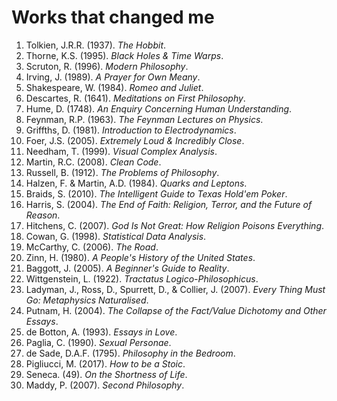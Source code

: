 Works that changed me
================================================================================

1.  Tolkien, J.R.R. (1937). *The Hobbit*.
1.  Thorne, K.S. (1995). *Black Holes & Time Warps*.
1.  Scruton, R. (1996). *Modern Philosophy*.
1.  Irving, J. (1989). *A Prayer for Own Meany*.
1.  Shakespeare, W. (1984). *Romeo and Juliet*.
1.  Descartes, R. (1641). *Meditations on First Philosophy*.
1.  Hume, D. (1748). *An Enquiry Concerning Human Understanding*.
1.  Feynman, R.P. (1963). *The Feynman Lectures on Physics*.
1.  Griffths, D. (1981). *Introduction to Electrodynamics*.
1.  Foer, J.S. (2005). *Extremely Loud & Incredibly Close*.
1.  Needham, T. (1999). *Visual Complex Analysis*.
1.  Martin, R.C. (2008). *Clean Code*.
1.  Russell, B. (1912). *The Problems of Philosophy*.
1.  Halzen, F. & Martin, A.D. (1984). *Quarks and Leptons*.
1.  Braids, S. (2010). *The Intelligent Guide to Texas Hold'em Poker*.
1.  Harris, S. (2004). *The End of Faith: Religion, Terror, and the Future of Reason*.
1.  Hitchens, C. (2007). *God Is Not Great: How Religion Poisons Everything*.
1.  Cowan, G. (1998). *Statistical Data Analysis*.
1.  McCarthy, C. (2006). *The Road*.
1.  Zinn, H. (1980). *A People's History of the United States*.
1.  Baggott, J. (2005). *A Beginner's Guide to Reality*.
1.  Wittgenstein, L. (1922). *Tractatus Logico-Philosophicus*.
1.  Ladyman, J., Ross, D., Spurrett, D., & Collier, J. (2007). *Every Thing Must Go: Metaphysics Naturalised*.
1.  Putnam, H. (2004). *The Collapse of the Fact/Value Dichotomy and Other Essays*.
1.  de Botton, A. (1993). *Essays in Love*.
1.  Paglia, C. (1990). *Sexual Personae*.
1.  de Sade, D.A.F. (1795). *Philosophy in the Bedroom*.
1.  Pigliucci, M. (2017). *How to be a Stoic*.
1.  Seneca. (49). *On the Shortness of Life*.
1.  Maddy, P. (2007). *Second Philosophy*.


